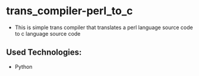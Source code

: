 # trans_compiler-perl_to_c

- This is simple trans compiler that translates a perl language source code to c language source code

## Used Technologies:
- Python